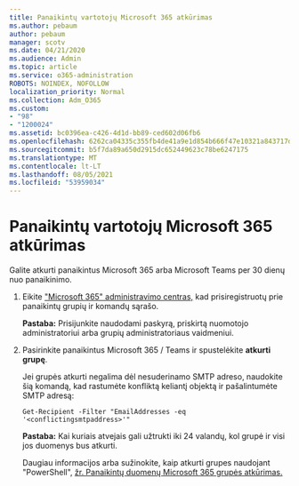 ```yaml
---
title: Panaikintų vartotojų Microsoft 365 atkūrimas
ms.author: pebaum
author: pebaum
manager: scotv
ms.date: 04/21/2020
ms.audience: Admin
ms.topic: article
ms.service: o365-administration
ROBOTS: NOINDEX, NOFOLLOW
localization_priority: Normal
ms.collection: Adm_O365
ms.custom:
- "98"
- "1200024"
ms.assetid: bc0396ea-c426-4d1d-bb89-ced602d06fb6
ms.openlocfilehash: 6262ca04335c355fb4de41a9e1d854b666f47e10321a843717d6eb951c46cafd
ms.sourcegitcommit: b5f7da89a650d2915dc652449623c78be6247175
ms.translationtype: MT
ms.contentlocale: lt-LT
ms.lasthandoff: 08/05/2021
ms.locfileid: "53959034"
---
```

# <a name="restore-a-deleted-microsoft-365-group"></a>Panaikintų vartotojų Microsoft 365 atkūrimas

Galite atkurti panaikintus Microsoft 365 arba Microsoft Teams per 30 dienų nuo panaikinimo.

1. Eikite ["Microsoft 365" administravimo centras,](https://aka.ms/RestoreDeletedGroup) kad prisiregistruotų prie panaikintų grupių ir komandų sąrašo.

    **Pastaba:** Prisijunkite naudodami paskyrą, priskirtą nuomotojo administratoriui arba grupių administratoriaus vaidmeniui.

1. Pasirinkite panaikintus Microsoft 365 / Teams ir spustelėkite **atkurti grupę**.

    Jei grupės atkurti negalima dėl nesuderinamo SMTP adreso, naudokite šią komandą, kad rastumėte konfliktą keliantį objektą ir pašalintumėte SMTP adresą:

    `Get-Recipient -Filter "EmailAddresses -eq '<conflictingsmtpaddress>'"`

    **Pastaba:** Kai kuriais atvejais gali užtrukti iki 24 valandų, kol grupė ir visi jos duomenys bus atkurti.

    Daugiau informacijos arba sužinokite, kaip atkurti grupes naudojant "PowerShell", [žr. Panaikintų duomenų Microsoft 365 grupės atkūrimas.](https://go.microsoft.com/fwlink/?linkid=867802)